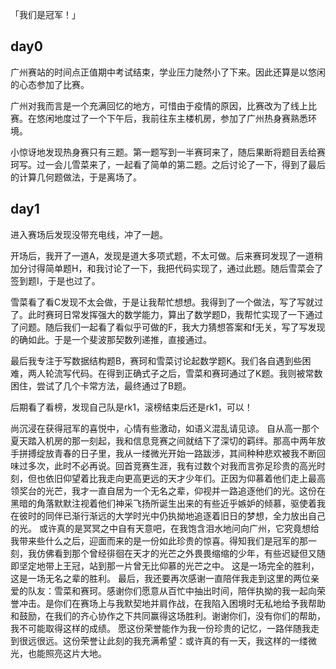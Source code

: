 「我们是冠军！」

## day0

广州赛站的时间点正值期中考试结束，学业压力陡然小了下来。因此还算是以悠闲的心态参加了比赛。

广州对我而言是一个充满回忆的地方，可惜由于疫情的原因，比赛改为了线上比赛。在悠闲地度过了一个下午后，我前往东主楼机房，参加了广州热身赛熟悉环境。

小惊讶地发现热身赛只有三题。第一题写到一半赛珂来了，随后果断将题目丢给赛珂写。过一会儿雪菜来了，一起看了简单的第二题。之后讨论了一下，得到了最后的计算几何题做法，于是离场了。

## day1

进入赛场后发现没带充电线，冲了一趟。

开场后，我开了一道A，发现是道大多项式题，不太可做。后来赛珂发现了一道稍加分讨得简单题H，和我讨论了一下，我把代码实现了，通过此题。随后雪菜会了签到题I，于是也过了。

雪菜看了看C发现不太会做，于是让我帮忙想想。我得到了一个做法，写了写就过了。此时赛珂日常发挥强大的数学能力，算出了数学题D，我帮忙实现了一下通过了问题。随后我们一起看了看似乎可做的F，我大力猜想答案和f无关，写了写发现的确如此。于是一个斐波那契数列递推，直接通过。

最后我专注于写数据结构题B，赛珂和雪菜讨论起数学题K。我们各自遇到些困难，两人轮流写代码。在得到正确式子之后，雪菜和赛珂通过了K题。我则被常数困住，尝试了几个卡常方法，最终通过了B题。

后期看了看榜，发现自己队是rk1，滚榜结束后还是rk1，可以！

尚沉浸在获得冠军的喜悦中，心情有些激动，如语义混乱请见谅。
自从高一那个夏天踏入机房的那一刻起，我和信息竞赛之间就结下了深切的羁绊。那高中两年放手拼搏绽放青春的日子里，我从一缕微光开始一路跋涉，其间种种悲欢被我不断回味过多次，此时不必再说。回首竞赛生涯，我有过数个对我而言弥足珍贵的高光时刻，但也依旧仰望着比我走向更高更远的天才少年们。正因为仰慕着他们走上最高领奖台的光芒，我才一直自居为一个无名之辈，仰视并一路追逐他们的光。这份在黑暗的角落默默注视着他们神采飞扬所诞生出来的有些近乎嫉妒的倾慕，驱使着我在彼时的同伴已渐行渐远的大学时光中仍执拗地追逐着旧日的梦想，全力放出自己的光。
或许真的是冥冥之中自有天意吧，在我饱含泪水地问向广州，它究竟想给我带来些什么之后，迎面而来的是一份如此珍贵的惊喜。得知我们是冠军的那一刻，我仿佛看到那个曾经徘徊在天才的光芒之外畏畏缩缩的少年，有些迟疑但又随即坚定地带上王冠，站到那一片曾无比仰慕的光芒之中。
这是一场完全的胜利，这是一场无名之辈的胜利。
最后，我还要再次感谢一直陪伴我走到这里的两位亲爱的队友：雪菜和赛珂。感谢你们愿意从百忙中抽出时间，陪伴执拗的我一起向荣誉冲击。是你们在赛场上与我默契地并肩作战，在我陷入困境时无私地给予我帮助和鼓励，在我们的齐心协作之下共同赢得这场胜利。谢谢你们，没有你们的帮助，我不可能取得这样的成绩。
愿这份荣誉能作为我一份珍贵的记忆，一路伴随我走到很远很远。这份荣誉让此刻的我充满希望：或许真的有一天，我这样的一缕微光，也能照亮这片大地。